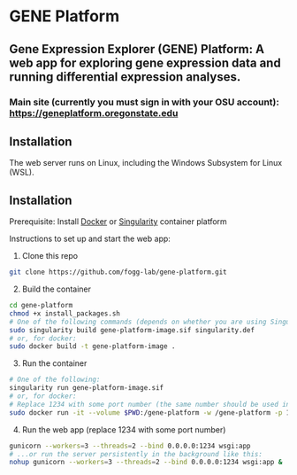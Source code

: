 # GENE Platform

## Gene Expression Explorer (GENE) Platform: A web app for exploring gene expression data and running differential expression analyses.

### Main site (currently you must sign in with your OSU account): https://geneplatform.oregonstate.edu

## Installation
The web server runs on Linux, including the Windows Subsystem for Linux (WSL).

## Installation

Prerequisite: Install [Docker](https://docs.docker.com/get-docker/) or [Singularity](https://docs.sylabs.io/guides/3.0/user-guide/installation.html) container platform

Instructions to set up and start the web app:
1. Clone this repo
```bash
git clone https://github.com/fogg-lab/gene-platform.git
```

2. Build the container
```bash
cd gene-platform
chmod +x install_packages.sh
# One of the following commands (depends on whether you are using Singularity or Docker):
sudo singularity build gene-platform-image.sif singularity.def
# or, for docker:
sudo docker build -t gene-platform-image .
```

3. Run the container
```bash
# One of the following:
singularity run gene-platform-image.sif
# or, for docker:
# Replace 1234 with some port number (the same number should be used in the next step)
sudo docker run -it --volume $PWD:/gene-platform -w /gene-platform -p 1234:1234 gene-platform-image
```

4. Run the web app (replace 1234 with some port number)
```bash
gunicorn --workers=3 --threads=2 --bind 0.0.0.0:1234 wsgi:app
# ...or run the server persistently in the background like this:
nohup gunicorn --workers=3 --threads=2 --bind 0.0.0.0:1234 wsgi:app &
```
